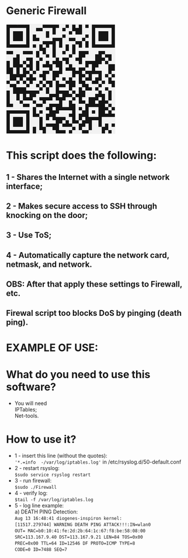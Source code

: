
# Generic Firewall
![all text](https://github.com/dioxfile/Network-Scripts/raw/master/FIREWALL/Firewall.png)
# This script does the following:
## 1 - Shares the Internet with a single network interface;<br/>
## 2 - Makes secure access to SSH through knocking on the door;<br/>
## 3 - Use ToS;<br/>
## 4 - Automatically capture the network card, netmask, and network. 

## OBS: After that apply these settings to Firewall, etc.<br/>

## Firewal script too blocks DoS by pinging (death ping).

# EXAMPLE OF USE:
# What do you need to use this software?
- You will need <br/>
 IPTables;<br/>
 Net-tools.

# How to use it?
- 1 - insert this line (without the quotes):<br/>
`'*.=info  -/var/log/iptables.log'` in /etc/rsyslog.d/50-default.conf<br/>
- 2 - restart rsyslog:<br/>
`$sudo service rsyslog restart` <br/>
- 3 - run firewall:<br/>
`$sudo ./Firewall`<br/>
- 4 - verify log:<br/>
`$tail -f /var/log/iptables.log`<br/>
- 5 - log line example:<br/>
    a) DEATH PING Detection:<br/>
    `Aug 13 16:48:41 diogenes-inspiron kernel:`<br/>
    `[11517.279744] WARNING DEATH PING ATTACK!!!:IN=wlan0`<br/>
    `OUT= MAC=b0:10:41:fe:2d:2b:64:1c:67:f8:be:58:08:00`<br/>
    `SRC=113.167.9.40 DST=113.167.9.21 LEN=84 TOS=0x00`<br/> 
    `PREC=0x00 TTL=64 ID=12546 DF PROTO=ICMP TYPE=8`<br/> 
    `CODE=0 ID=7488 SEQ=7`
